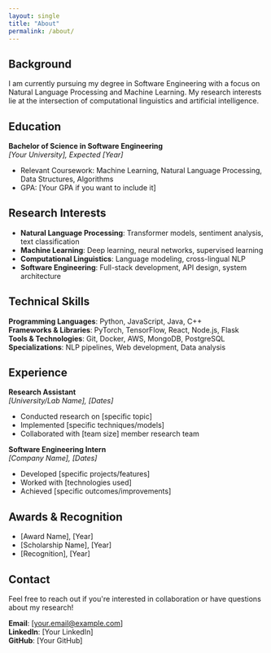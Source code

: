 ```yaml
---
layout: single
title: "About"
permalink: /about/
---
```


## Background

I am currently pursuing my degree in Software Engineering with a focus on Natural Language Processing and Machine Learning. My research interests lie at the intersection of computational linguistics and artificial intelligence.

## Education

**Bachelor of Science in Software Engineering**  
*[Your University], Expected [Year]*  
- Relevant Coursework: Machine Learning, Natural Language Processing, Data Structures, Algorithms
- GPA: [Your GPA if you want to include it]

## Research Interests

- **Natural Language Processing**: Transformer models, sentiment analysis, text classification
- **Machine Learning**: Deep learning, neural networks, supervised learning
- **Computational Linguistics**: Language modeling, cross-lingual NLP
- **Software Engineering**: Full-stack development, API design, system architecture

## Technical Skills

**Programming Languages**: Python, JavaScript, Java, C++  
**Frameworks & Libraries**: PyTorch, TensorFlow, React, Node.js, Flask  
**Tools & Technologies**: Git, Docker, AWS, MongoDB, PostgreSQL  
**Specializations**: NLP pipelines, Web development, Data analysis  

## Experience

**Research Assistant**  
*[University/Lab Name], [Dates]*  
- Conducted research on [specific topic]
- Implemented [specific techniques/models]
- Collaborated with [team size] member research team

**Software Engineering Intern**  
*[Company Name], [Dates]*  
- Developed [specific projects/features]
- Worked with [technologies used]
- Achieved [specific outcomes/improvements]

## Awards & Recognition

- [Award Name], [Year]
- [Scholarship Name], [Year]
- [Recognition], [Year]

## Contact

Feel free to reach out if you're interested in collaboration or have questions about my research!

**Email**: [your.email@example.com]  
**LinkedIn**: [Your LinkedIn]  
**GitHub**: [Your GitHub]